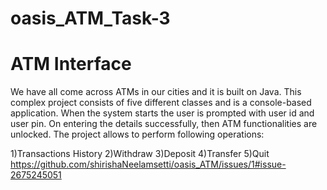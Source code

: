 # oasis_ATM_Task-3
# ATM Interface
We have all come across ATMs in our cities and it is built on Java. This complex project consists of five different classes and is a console-based application. When the system starts the user is prompted with user id and user pin. On entering the details successfully, then ATM functionalities are unlocked. The project allows to perform following operations:

1)Transactions History 
2)Withdraw 
3)Deposit
4)Transfer 
5)Quit
https://github.com/shirishaNeelamsetti/oasis_ATM/issues/1#issue-2675245051
